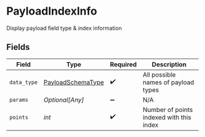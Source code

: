 # PayloadIndexInfo

Display payload field type & index information


## Fields

| Field                                                         | Type                                                          | Required                                                      | Description                                                   |
| ------------------------------------------------------------- | ------------------------------------------------------------- | ------------------------------------------------------------- | ------------------------------------------------------------- |
| `data_type`                                                   | [PayloadSchemaType](../../models/shared/payloadschematype.md) | :heavy_check_mark:                                            | All possible names of payload types                           |
| `params`                                                      | *Optional[Any]*                                               | :heavy_minus_sign:                                            | N/A                                                           |
| `points`                                                      | *int*                                                         | :heavy_check_mark:                                            | Number of points indexed with this index                      |